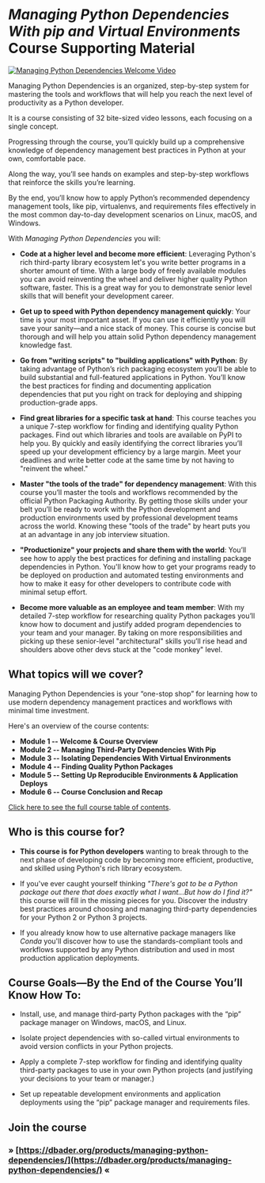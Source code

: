 # *Managing Python Dependencies With pip and Virtual Environments* Course Supporting Material

[![Managing Python Dependencies Welcome Video](https://raw.githubusercontent.com/dbader/managing-python-dependencies-materials/master/images/video.png)](https://www.youtube.com/watch?v=8TiCmhwi8dY)

Managing Python Dependencies is an organized, step-by-step system for mastering the tools and workflows that will help you reach the next level of productivity as a Python developer.

It is a course consisting of 32 bite-sized video lessons, each focusing on a single concept.

Progressing through the course, you’ll quickly build up a comprehensive knowledge of dependency management best practices in Python at your own, comfortable pace.

Along the way, you’ll see hands on examples and step-by-step workflows that reinforce the skills you’re learning.

By the end, you’ll know how to apply Python’s recommended dependency management tools, like pip, virtualenvs, and requirements files effectively in the most common day-to-day development scenarios on Linux, macOS, and Windows.

With *Managing Python Dependencies* you will:

* **Code at a higher level and become more efficient**: Leveraging Python's rich third-party library ecosystem let's you write better programs in a shorter amount of time. With a large body of freely available modules you can avoid reinventing the wheel and deliver higher quality Python software, faster. This is a great way for you to demonstrate senior level skills that will benefit your development career.

* **Get up to speed with Python dependency management quickly**: Your time is your most important asset. If you can use it efficiently you will save your sanity—and a nice stack of money. This course is concise but thorough and will help you attain solid Python dependency management knowledge fast.

* **Go from "writing scripts" to "building applications" with Python**: By taking advantage of Python’s rich packaging ecosystem you’ll be able to build substantial and full-featured applications in Python. You’ll know the best practices for finding and documenting application dependencies that put you right on track for deploying and shipping production-grade apps.

* **Find great libraries for a specific task at hand**: This course teaches you a unique 7-step workflow for finding and identifying quality Python packages. Find out which libraries and tools are available on PyPI to help you. By quickly and easily identifying the correct libraries you’ll speed up your development efficiency by a large margin. Meet your deadlines and write better code at the same time by not having to "reinvent the wheel."

* **Master "the tools of the trade" for dependency management**: With this course you’ll master the tools and workflows recommended by the official Python Packaging Authority. By getting those skills under your belt you’ll be ready to work with the Python development and production environments used by professional development teams across the world. Knowing these "tools of the trade" by heart puts you at an advantage in any job interview situation.

* **"Productionize" your projects and share them with the world**: You’ll see how to apply the best practices for defining and installing package dependencies in Python. You'll know how to get your programs ready to be deployed on production and automated testing environments and how to make it easy for other developers to contribute code with minimal setup effort.

* **Become more valuable as an employee and team member**: With my detailed 7-step workflow for researching quality Python packages you’ll know how to document and justify added program dependencies to your team and your manager. By taking on more responsibilities and picking up these senior-level "architectural" skills you’ll rise head and shoulders above other devs stuck at the "code monkey" level.

## What topics will we cover?

Managing Python Dependencies is your “one-stop shop” for learning how to use modern dependency management practices and workflows with minimal time investment.

Here's an overview of the course contents:

* **Module 1 -- Welcome &amp; Course Overview**
* **Module 2 -- Managing Third-Party Dependencies With Pip**
* **Module 3 -- Isolating Dependencies With Virtual Environments**
* **Module 4 -- Finding Quality Python Packages**
* **Module 5 -- Setting Up Reproducible Environments &amp; Application Deploys**
* **Module 6 -- Course Conclusion and Recap**

[Click here to see the full course table of contents](https://dbader.org/products/managing-python-dependencies/).

## Who is this course for?

* **This course is for Python developers** wanting to break through to the next phase of developing code by becoming more efficient, productive, and skilled using Python's rich library ecosystem.

* If you've ever caught yourself thinking *"There's got to be a Python package out there that does exactly what I want...But how do I find it?"* this course will fill in the missing pieces for you. Discover the industry best practices around choosing and managing third-party dependencies for your Python 2 or Python 3 projects.

* If you already know how to use alternative package managers like *Conda* you'll discover how to use the standards-compliant tools and workflows supported by any Python distribution and used in most production application deployments.

## Course Goals—By the End of the Course You’ll Know How To:

* Install, use, and manage third-party Python packages with the “pip” package manager on Windows, macOS, and Linux.

* Isolate project dependencies with so-called virtual environments to avoid version conflicts in your Python projects.

* Apply a complete 7-step workflow for finding and identifying quality third-party packages to use in your own Python projects (and justifying your decisions to your team or manager.)

* Set up repeatable development environments and application deployments using the “pip” package manager and requirements files.

## Join the course

### » [https://dbader.org/products/managing-python-dependencies/](https://dbader.org/products/managing-python-dependencies/) «
